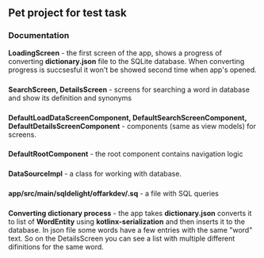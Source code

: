 ## Pet project for test task

### Documentation
**LoadingScreen** - the first screen of the app, shows a progress of converting **dictionary.json** file to the SQLite database. When converting progress is succsesful it won't be showed second time when app's opened.
###
**SearchScreen, DetailsScreen** - screens for searching a word in database and show its definition and synonyms
###
**DefaultLoadDataScreenComponent, DefaultSearchScreenComponent, DefaultDetailsScreenComponent** - components (same as view models) for screens.
###
**DefaultRootComponent** - the root component contains navigation logic
###
**DataSourceImpl** - a class for working with database.
###
**app/src/main/sqldelight/offarkdev/.sq** - a file with SQL queries 
###

**Converting dictionary process** - the app takes **dictionary.json** converts it to list of **WordEntity** using **kotlinx-serialization** and then inserts it to the database.
In json file some words have a few entries with the same "word" text. So on the DetailsScreen you can see a list with multiple different difinitions for the same word.

